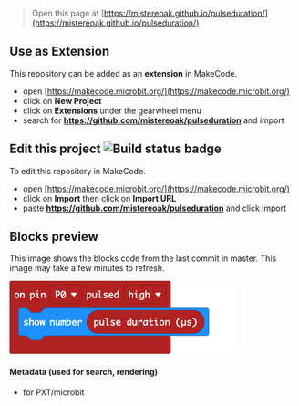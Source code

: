 
> Open this page at [https://mistereoak.github.io/pulseduration/](https://mistereoak.github.io/pulseduration/)

## Use as Extension

This repository can be added as an **extension** in MakeCode.

* open [https://makecode.microbit.org/](https://makecode.microbit.org/)
* click on **New Project**
* click on **Extensions** under the gearwheel menu
* search for **https://github.com/mistereoak/pulseduration** and import

## Edit this project ![Build status badge](https://github.com/mistereoak/pulseduration/workflows/MakeCode/badge.svg)

To edit this repository in MakeCode.

* open [https://makecode.microbit.org/](https://makecode.microbit.org/)
* click on **Import** then click on **Import URL**
* paste **https://github.com/mistereoak/pulseduration** and click import

## Blocks preview

This image shows the blocks code from the last commit in master.
This image may take a few minutes to refresh.

![A rendered view of the blocks](https://github.com/mistereoak/pulseduration/raw/master/.github/makecode/blocks.png)

#### Metadata (used for search, rendering)

* for PXT/microbit
<script src="https://makecode.com/gh-pages-embed.js"></script><script>makeCodeRender("{{ site.makecode.home_url }}", "{{ site.github.owner_name }}/{{ site.github.repository_name }}");</script>

